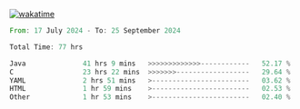 [![wakatime](https://wakatime.com/badge/user/5970ac98-85fb-4bfd-a7d8-142e7d5bd274.svg)](https://wakatime.com/@5970ac98-85fb-4bfd-a7d8-142e7d5bd274)

<!--START_SECTION:waka-->

```rust
From: 17 July 2024 - To: 25 September 2024

Total Time: 77 hrs

Java              41 hrs 9 mins   >>>>>>>>>>>>>------------   52.17 %
C                 23 hrs 22 mins  >>>>>>>------------------   29.64 %
YAML              2 hrs 51 mins   >------------------------   03.62 %
HTML              1 hr 59 mins    >------------------------   02.53 %
Other             1 hr 53 mins    >------------------------   02.40 %
```

<!--END_SECTION:waka-->
